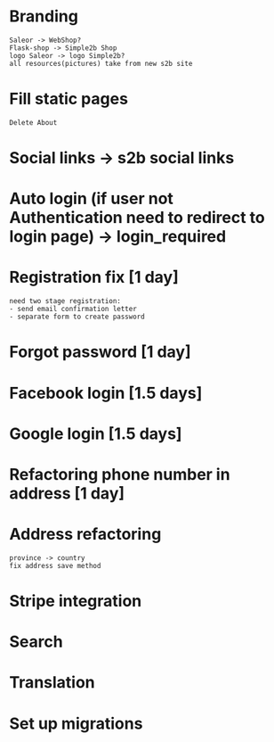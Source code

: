 # Branding

    Saleor -> WebShop?
    Flask-shop -> Simple2b Shop
    logo Saleor -> logo Simple2b?
    all resources(pictures) take from new s2b site

# Fill static pages

    Delete About

# Social links -> s2b social links

# Auto login (if user not Authentication need to redirect to login page) -> login_required

# Registration fix [1 day]

    need two stage registration:
    - send email confirmation letter
    - separate form to create password

# Forgot password [1 day]

# Facebook login [1.5 days]
# Google login [1.5 days]

# Refactoring phone number in address [1 day]
# Address refactoring
    province -> country
    fix address save method

# Stripe integration

# Search

# Translation

# Set up migrations